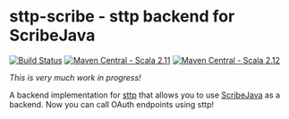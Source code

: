 # sttp-scribe - sttp backend for ScribeJava

[![Build Status](https://img.shields.io/travis/stringbean/sttp-scribe/master.svg)](https://travis-ci.org/stringbean/sttp-scribe)
[![Maven Central - Scala 2.11](https://img.shields.io/maven-central/v/software.purpledragon/sttp-scribe_2.11.svg?label=scala%202.11)](http://search.maven.org/#search%7Cga%7C1%7Ca%3A%22sttp-scribe_2.11%22)
[![Maven Central - Scala 2.12](https://img.shields.io/maven-central/v/software.purpledragon/sttp-scribe_2.12.svg?label=scala%202.12)](http://search.maven.org/#search%7Cga%7C1%7Ca%3A%22sttp-scribe_2.12%22)

_This is very much work in progress!_

A backend implementation for [sttp](https://github.com/softwaremill/sttp) that allows you to use
[ScribeJava](https://github.com/scribejava/scribejava) as a backend. Now you can call OAuth endpoints using sttp!
